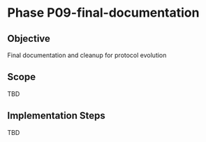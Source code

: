 # Phase P09-final-documentation

## Objective
Final documentation and cleanup for protocol evolution

## Scope
TBD

## Implementation Steps
TBD

